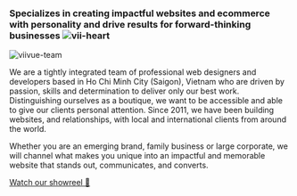### Specializes in creating impactful websites and ecommerce with personality and drive results for forward-thinking businesses ![vii-heart](https://user-images.githubusercontent.com/14942380/174686415-073b8f05-5ae5-4033-b1fb-9fde0b83804b.gif)

![viivue-team](https://user-images.githubusercontent.com/14942380/174688504-f7437fbf-09f1-4886-ad50-8d93c4b265be.png)
  
We are a tightly integrated team of professional web designers and developers based in Ho Chi Minh City (Saigon), Vietnam who are driven by passion, skills and determination to deliver only our best work. Distinguishing ourselves as a boutique, we want to be accessible and able to give our clients personal attention. Since 2011, we have been building websites, and relationships, with local and international clients from around the world.

Whether you are an emerging brand, family business or large corporate, we will channel what makes you unique into an impactful and memorable website that stands out, communicates, and converts.

[Watch our showreel 👀](https://www.youtube.com/watch?v=m5ghMyTRd-4)
